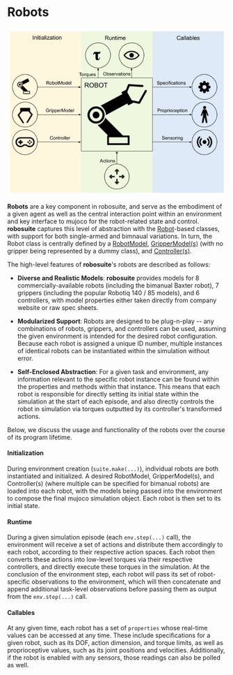 # Robots

![robot_overview_diagram](../images/robot_module.png)

**Robots** are a key component in robosuite, and serve as the embodiment of a given agent as well as the central interaction point within an environment and key interface to mujoco for the robot-related state and control. **robosuite** captures this level of abstraction with the [Robot](../simulation/robot)-based classes, with support for both single-armed and bimnaual variations. In turn, the Robot class is centrally defined by a [RobotModel](../modeling/robot_model), [GripperModel(s)](../modeling/gripper_model) (with no gripper being represented by a dummy class), and [Controller(s)](../simulation/controller).

The high-level features of **robosuite**'s robots are described as follows:

* **Diverse and Realistic Models**: **robosuite** provides models for 8 commercially-available robots (including the bimanual Baxter robot), 7 grippers (including the popular Robotiq 140 / 85 models), and 6 controllers, with model properties either taken directly from company website or raw spec sheets.

* **Modularized Support**: Robots are designed to be plug-n-play -- any combinations of robots, grippers, and controllers can be used, assuming the given environment is intended for the desired robot configuration. Because each robot is assigned a unique ID number, multiple instances of identical robots can be instantiated within the simulation without error.

* **Self-Enclosed Abstraction**: For a given task and environment, any information relevant to the specific robot instance can be found within the properties and methods within that instance. This means that each robot is responsible for directly setting its initial state within the simulation at the start of each episode, and also directly controls the robot in simulation via torques outputted by its controller's transformed actions.

Below, we discuss the usage and functionality of the robots over the course of its program lifetime.

#### Initialization
During environment creation (`suite.make(...)`), individual robots are both instantiated and initialized. A desired RobotModel, GripperModel(s), and Controller(s) (where multiple can be specified for bimanual robots) are loaded into each robot, with the models being passed into the environment to compose the final mujoco simulation object. Each robot is then set to its initial state.

#### Runtime
During a given simulation episode (each `env.step(...)` call), the environment will receive a set of actions and distribute them accordingly to each robot, according to their respective action spaces. Each robot then converts these actions into low-level torques via their respective controllers, and directly execute these torques in the simulation. At the conclusion of the environment step, each robot will pass its set of robot-specific observations to the environment, which will then concatenate and append additional task-level observations before passing them as output from the `env.step(...)` call.

#### Callables
At any given time, each robot has a set of `properties` whose real-time values can be accessed at any time. These include specifications for a given robot, such as its DOF, action dimension, and torque limits, as well as proprioceptive values, such as its joint positions and velocities. Additionally, if the robot is enabled with any sensors, those readings can also be polled as well.